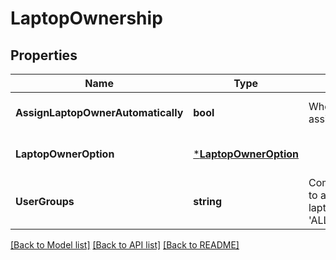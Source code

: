 # LaptopOwnership

## Properties
Name | Type | Description | Notes
------------ | ------------- | ------------- | -------------
**AssignLaptopOwnerAutomatically** | **bool** | Whether the laptop ownership assignment is automatic or not | [optional] [default to null]
**LaptopOwnerOption** | [***LaptopOwnerOption**](LaptopOwnerOption.md) |  | [optional] [default to null]
**UserGroups** | **string** | Comma seperated usergroups to add users from, when the laptopOwnerOption is &#x27;ALL_USERS_OF_USERGROUPS&#x27; | [optional] [default to null]

[[Back to Model list]](../README.md#documentation-for-models) [[Back to API list]](../README.md#documentation-for-api-endpoints) [[Back to README]](../README.md)

